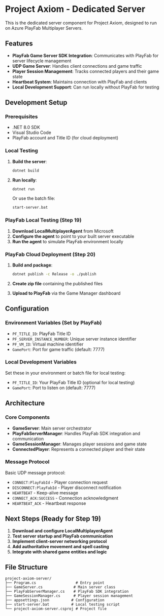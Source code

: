 # Project Axiom - Dedicated Server

This is the dedicated server component for Project Axiom, designed to run on Azure PlayFab Multiplayer Servers.

## Features

- **PlayFab Game Server SDK Integration**: Communicates with PlayFab for server lifecycle management
- **UDP Game Server**: Handles client connections and game traffic
- **Player Session Management**: Tracks connected players and their game state
- **Heartbeat System**: Maintains connection with PlayFab and clients
- **Local Development Support**: Can run locally without PlayFab for testing

## Development Setup

### Prerequisites
- .NET 8.0 SDK
- Visual Studio Code
- PlayFab account and Title ID (for cloud deployment)

### Local Testing

1. **Build the server**:
   ```bash
   dotnet build
   ```

2. **Run locally**:
   ```bash
   dotnet run
   ```
   
   Or use the batch file:
   ```bash
   start-server.bat
   ```

### PlayFab Local Testing (Step 19)

1. **Download LocalMultiplayerAgent** from Microsoft
2. **Configure the agent** to point to your built server executable
3. **Run the agent** to simulate PlayFab environment locally

### PlayFab Cloud Deployment (Step 20)

1. **Build and package**:
   ```bash
   dotnet publish -c Release -o ./publish
   ```

2. **Create zip file** containing the published files

3. **Upload to PlayFab** via the Game Manager dashboard

## Configuration

### Environment Variables (Set by PlayFab)
- `PF_TITLE_ID`: PlayFab Title ID
- `PF_SERVER_INSTANCE_NUMBER`: Unique server instance identifier  
- `PF_VM_ID`: Virtual machine identifier
- `GamePort`: Port for game traffic (default: 7777)

### Local Development Variables
Set these in your environment or batch file for local testing:
- `PF_TITLE_ID`: Your PlayFab Title ID (optional for local testing)
- `GamePort`: Port to listen on (default: 7777)

## Architecture

### Core Components

- **GameServer**: Main server orchestrator
- **PlayFabServerManager**: Handles PlayFab SDK integration and communication
- **GameSessionManager**: Manages player sessions and game state
- **ConnectedPlayer**: Represents a connected player and their state

### Message Protocol

Basic UDP message protocol:
- `CONNECT:PlayFabId` - Player connection request
- `DISCONNECT:PlayFabId` - Player disconnect notification  
- `HEARTBEAT` - Keep-alive message
- `CONNECT_ACK:SUCCESS` - Connection acknowledgment
- `HEARTBEAT_ACK` - Heartbeat response

## Next Steps (Ready for Step 19)

1. **Download and configure LocalMultiplayerAgent**
2. **Test server startup and PlayFab communication**
3. **Implement client-server networking protocol**
4. **Add authoritative movement and spell casting**
5. **Integrate with shared game entities and logic**

## File Structure

```
project-axiom-server/
├── Program.cs                  # Entry point
├── GameServer.cs              # Main server class
├── PlayFabServerManager.cs    # PlayFab SDK integration
├── GameSessionManager.cs      # Player session management
├── appsettings.json          # Configuration
├── start-server.bat          # Local testing script
└── project-axiom-server.csproj # Project file
```
